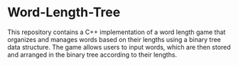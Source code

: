 # Word-Length-Tree
This repository contains a C++ implementation of a word length game that organizes and manages words based on their lengths using a binary tree data structure. The game allows users to input words, which are then stored and arranged in the binary tree according to their lengths.
